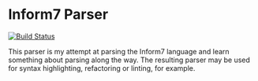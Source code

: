 # Inform7 Parser

[![Build Status](https://travis-ci.org/NekiCat/inform7-parser.svg?branch=master)](https://travis-ci.org/NekiCat/inform7-parser)

This parser is my attempt at parsing the Inform7 language and learn something about parsing along the way. The resulting parser may be used for syntax highlighting, refactoring or linting, for example.
